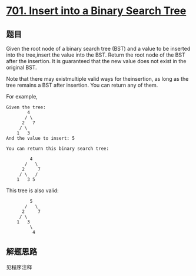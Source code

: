 # [701. Insert into a Binary Search Tree](https://leetcode-cn.com/problems/insert-into-a-binary-search-tree/)

## 题目

Given the root node of a binary search tree (BST) and a value to be inserted into the tree,insert the value into the BST. Return the root node of the BST after the insertion. It is guaranteed that the new value does not exist in the original BST.

Note that there may existmultiple valid ways for theinsertion, as long as the tree remains a BST after insertion. You can return any of them.

For example,

```text
Given the tree:
        4
       / \
      2   7
     / \
    1   3
And the value to insert: 5
```

```text
You can return this binary search tree:

         4
       /   \
      2     7
     / \   /
    1   3 5
```

This tree is also valid:

```text
         5
       /   \
      2     7
     / \
    1   3
         \
          4
```

## 解题思路

见程序注释
